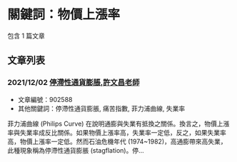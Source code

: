# 關鍵詞：物價上漲率

包含 1 篇文章

## 文章列表

### 2021/12/02 [停滯性通貨膨脹,許文昌老師](../../articles/902588_%E5%81%9C%E6%BB%AF%E6%80%A7%E9%80%9A%E8%B2%A8%E8%86%A8%E8%84%B9%2C%E8%A8%B1%E6%96%87%E6%98%8C%E8%80%81%E5%B8%AB.md)
- 文章編號：902588
- 其他關鍵詞：停滯性通貨膨脹, 痛苦指數, 菲力浦曲線, 失業率

菲力浦曲線 (Philips Curve) 在說明通膨與失業有抵換之關係。換言之，物價上漲率與失業率成反比關係。如果物價上漲率高，失業率一定低，反之，如果失業率高，物價上漲率一定低。然而石油危機年代 (1974~1982)，高通膨帶來高失業，此種現象稱為停滯性通貨膨脹 (stagflation)。停...
